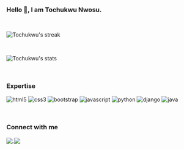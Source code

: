 ### Hello 👋, I am Tochukwu Nwosu.

<br>

<p>
    <img align="center" src="https://github-readme-streak-stats.herokuapp.com/?user=tochukwu-nwosu&theme=midnight-purple&date_format=M%20j%5B%2C%20Y%5D" alt="Tochukwu's streak">
</p>

<br>

<p>
    <img align="center" src="https://github-readme-stats.vercel.app/api?username=tochukwu-nwosu&count_private=true&show_icons=true&theme=midnight-purple&locale=en&custom_title=Tochukwu's Github Stats" alt="Tochukwu's stats">
</p>

<br>

### Expertise

![html5](https://img.shields.io/badge/html5-%23E34F26.svg?style=for-the-badge&logo=html5&logoColor=white)
![css3](https://img.shields.io/badge/css3-%231572B6.svg?style=for-the-badge&logo=css3&logoColor=white)
![bootstrap](https://img.shields.io/badge/bootstrap-%23563D7C.svg?style=for-the-badge&logo=bootstrap&logoColor=white)
![javascript](https://img.shields.io/badge/javascript%20-%2320232a.svg?&style=for-the-badge&logo=javascript&logoColor=%23F0DB4F)
![python](https://img.shields.io/badge/Python%20-%2320232a.svg?&style=for-the-badge&logo=python&logoColor=%234B8BBE)
![django](https://img.shields.io/badge/django%20-%23092E20.svg?&style=for-the-badge&logo=django&logoColor=white)
![java](https://img.shields.io/badge/java-%23ffffff.svg?style=for-the-badge&logo=java&logoColor=red)

<br>

### Connect with me

<a href="https://twitter.com/toNwosu">
    <img align="center" src="https://img.shields.io/badge/toNwosu%20-%231DA1F2.svg?&style=for-the-badge&logo=Twitter&logoColor=white"/>
</a>
<a href="https://www.linkedin.com/in/tochukwu-nwosu-4b237a23a/">
    <img align="center" src="https://img.shields.io/badge/Tochukwu%20Nwosu%20-%230077B5.svg?&style=for-the-badge&logo=linkedin&logoColor=white"/>
</a>

